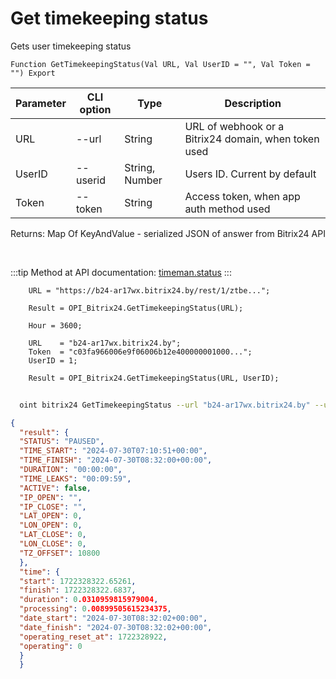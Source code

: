 ﻿---
sidebar_position: 9
---

# Get timekeeping status
 Gets user timekeeping status



`Function GetTimekeepingStatus(Val URL, Val UserID = "", Val Token = "") Export`

  | Parameter | CLI option | Type | Description |
  |-|-|-|-|
  | URL | --url | String | URL of webhook or a Bitrix24 domain, when token used |
  | UserID | --userid | String, Number | Users ID. Current by default |
  | Token | --token | String | Access token, when app auth method used |

  
  Returns:  Map Of KeyAndValue - serialized JSON of answer from Bitrix24 API

<br/>

:::tip
Method at API documentation: [timeman.status](https://dev.1c-bitrix.ru/rest_help/timeman/base/timeman_status.php)
:::
<br/>


```bsl title="Code example"
    URL = "https://b24-ar17wx.bitrix24.by/rest/1/ztbe...";

    Result = OPI_Bitrix24.GetTimekeepingStatus(URL);

    Hour = 3600;

    URL    = "b24-ar17wx.bitrix24.by";
    Token  = "c03fa966006e9f06006b12e400000001000...";
    UserID = 1;

    Result = OPI_Bitrix24.GetTimekeepingStatus(URL, UserID);
```



```sh title="CLI command example"
    
  oint bitrix24 GetTimekeepingStatus --url "b24-ar17wx.bitrix24.by" --userid "1" --token "fe3fa966006e9f06006b12e400000001000..."

```

```json title="Result"
{
  "result": {
  "STATUS": "PAUSED",
  "TIME_START": "2024-07-30T07:10:51+00:00",
  "TIME_FINISH": "2024-07-30T08:32:00+00:00",
  "DURATION": "00:00:00",
  "TIME_LEAKS": "00:09:59",
  "ACTIVE": false,
  "IP_OPEN": "",
  "IP_CLOSE": "",
  "LAT_OPEN": 0,
  "LON_OPEN": 0,
  "LAT_CLOSE": 0,
  "LON_CLOSE": 0,
  "TZ_OFFSET": 10800
  },
  "time": {
  "start": 1722328322.65261,
  "finish": 1722328322.6837,
  "duration": 0.0310959815979004,
  "processing": 0.00899505615234375,
  "date_start": "2024-07-30T08:32:02+00:00",
  "date_finish": "2024-07-30T08:32:02+00:00",
  "operating_reset_at": 1722328922,
  "operating": 0
  }
  }
```
